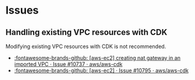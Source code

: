 Issues
===

Handling existing VPC resources with CDK
---

Modifying existing VPC resources with CDK is not recommended.

- [:fontawesome-brands-github: [aws-ec2] creating nat gateway in an imported VPC
    · Issue #10737 · aws/aws-cdk][1]
- [:fontawesome-brands-github: [aws-ec2] · Issue #10795 · aws/aws-cdk][2]

<!-- Links -->
[1]: https://github.com/aws/aws-cdk/issues/10737
[2]: https://github.com/aws/aws-cdk/issues/10795


